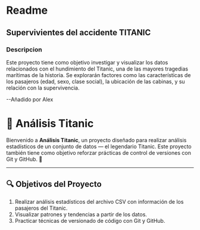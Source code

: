  # Readme

 ## Supervivientes del accidente TITANIC

### Descripcion 
 Este proyecto tiene como objetivo investigar y visualizar los datos relacionados con el hundimiento del Titanic, una de las mayores tragedias marítimas de la historia. Se explorarán factores como las características de los pasajeros (edad, sexo, clase social), la ubicación de las cabinas, y su relación con la supervivencia.

--Añadido por Alex

# 🌌 Análisis Titanic

Bienvenido a **Análisis Titanic**, un proyecto diseñado para realizar análisis estadísticos de un conjunto de datos — el legendario Titanic. Este proyecto también tiene como objetivo reforzar prácticas de control de versiones con Git y GitHub. 🚀

---

## 🔍 Objetivos del Proyecto

1. Realizar análisis estadísticos del archivo CSV con información de los pasajeros del Titanic.
2. Visualizar patrones y tendencias a partir de los datos.
3. Practicar técnicas de versionado de código con Git y GitHub.

